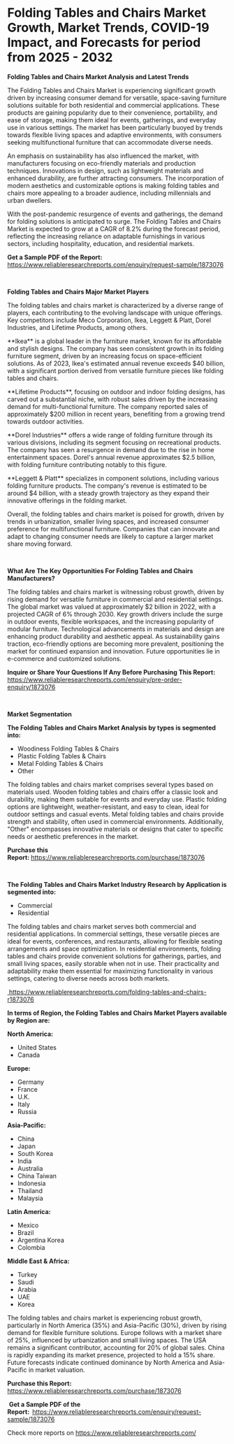 <p><h1>Folding Tables and Chairs Market Growth, Market Trends, COVID-19 Impact, and Forecasts for period from 2025 - 2032</h1></p><p><strong>Folding Tables and Chairs Market Analysis and Latest Trends</strong></p>
<p><p>The Folding Tables and Chairs Market is experiencing significant growth driven by increasing consumer demand for versatile, space-saving furniture solutions suitable for both residential and commercial applications. These products are gaining popularity due to their convenience, portability, and ease of storage, making them ideal for events, gatherings, and everyday use in various settings. The market has been particularly buoyed by trends towards flexible living spaces and adaptive environments, with consumers seeking multifunctional furniture that can accommodate diverse needs.</p><p>An emphasis on sustainability has also influenced the market, with manufacturers focusing on eco-friendly materials and production techniques. Innovations in design, such as lightweight materials and enhanced durability, are further attracting consumers. The incorporation of modern aesthetics and customizable options is making folding tables and chairs more appealing to a broader audience, including millennials and urban dwellers.</p><p>With the post-pandemic resurgence of events and gatherings, the demand for folding solutions is anticipated to surge. The Folding Tables and Chairs Market is expected to grow at a CAGR of 8.2% during the forecast period, reflecting the increasing reliance on adaptable furnishings in various sectors, including hospitality, education, and residential markets.</p></p>
<p><strong>Get a Sample PDF of the Report:&nbsp;</strong> <a href="https://www.reliableresearchreports.com/enquiry/request-sample/1873076?utm_campaign=3110&utm_medium=2&utm_source=Github&utm_content=ia&utm_term=04042025&utm_id=folding-tables-and-chairs">https://www.reliableresearchreports.com/enquiry/request-sample/1873076</a></p>
<p>&nbsp;</p>
<p><strong>Folding Tables and Chairs Major Market Players</strong></p>
<p><p>The folding tables and chairs market is characterized by a diverse range of players, each contributing to the evolving landscape with unique offerings. Key competitors include Meco Corporation, Ikea, Leggett & Platt, Dorel Industries, and Lifetime Products, among others.</p><p>**Ikea** is a global leader in the furniture market, known for its affordable and stylish designs. The company has seen consistent growth in its folding furniture segment, driven by an increasing focus on space-efficient solutions. As of 2023, Ikea's estimated annual revenue exceeds $40 billion, with a significant portion derived from versatile furniture pieces like folding tables and chairs.</p><p>**Lifetime Products**, focusing on outdoor and indoor folding designs, has carved out a substantial niche, with robust sales driven by the increasing demand for multi-functional furniture. The company reported sales of approximately $200 million in recent years, benefiting from a growing trend towards outdoor activities.</p><p>**Dorel Industries** offers a wide range of folding furniture through its various divisions, including its segment focusing on recreational products. The company has seen a resurgence in demand due to the rise in home entertainment spaces. Dorel's annual revenue approximates $2.5 billion, with folding furniture contributing notably to this figure.</p><p>**Leggett & Platt** specializes in component solutions, including various folding furniture products. The company's revenue is estimated to be around $4 billion, with a steady growth trajectory as they expand their innovative offerings in the folding market.</p><p>Overall, the folding tables and chairs market is poised for growth, driven by trends in urbanization, smaller living spaces, and increased consumer preference for multifunctional furniture. Companies that can innovate and adapt to changing consumer needs are likely to capture a larger market share moving forward.</p></p>
<p>&nbsp;</p>
<p><strong>What Are The Key Opportunities For Folding Tables and Chairs Manufacturers?</strong></p>
<p><p>The folding tables and chairs market is witnessing robust growth, driven by rising demand for versatile furniture in commercial and residential settings. The global market was valued at approximately $2 billion in 2022, with a projected CAGR of 6% through 2030. Key growth drivers include the surge in outdoor events, flexible workspaces, and the increasing popularity of modular furniture. Technological advancements in materials and design are enhancing product durability and aesthetic appeal. As sustainability gains traction, eco-friendly options are becoming more prevalent, positioning the market for continued expansion and innovation. Future opportunities lie in e-commerce and customized solutions.</p></p>
<p><strong>Inquire or Share Your Questions If Any Before Purchasing This Report:</strong> <a href="https://www.reliableresearchreports.com/enquiry/pre-order-enquiry/1873076?utm_campaign=3110&utm_medium=2&utm_source=Github&utm_content=ia&utm_term=04042025&utm_id=folding-tables-and-chairs">https://www.reliableresearchreports.com/enquiry/pre-order-enquiry/1873076</a></p>
<p>&nbsp;</p>
<p><strong>Market Segmentation</strong></p>
<p><strong>The Folding Tables and Chairs Market Analysis by types is segmented into:</strong></p>
<p><ul><li>Woodiness Folding Tables & Chairs</li><li>Plastic Folding Tables & Chairs</li><li>Metal Folding Tables & Chairs</li><li>Other</li></ul></p>
<p><p>The folding tables and chairs market comprises several types based on materials used. Wooden folding tables and chairs offer a classic look and durability, making them suitable for events and everyday use. Plastic folding options are lightweight, weather-resistant, and easy to clean, ideal for outdoor settings and casual events. Metal folding tables and chairs provide strength and stability, often used in commercial environments. Additionally, "Other" encompasses innovative materials or designs that cater to specific needs or aesthetic preferences in the market.</p></p>
<p><strong>Purchase this Report:&nbsp;</strong><a href="https://www.reliableresearchreports.com/purchase/1873076?utm_campaign=3110&utm_medium=2&utm_source=Github&utm_content=ia&utm_term=04042025&utm_id=folding-tables-and-chairs">https://www.reliableresearchreports.com/purchase/1873076</a></p>
<p>&nbsp;</p>
<p><strong>The Folding Tables and Chairs Market Industry Research by Application is segmented into:</strong></p>
<p><ul><li>Commercial</li><li>Residential</li></ul></p>
<p><p>The folding tables and chairs market serves both commercial and residential applications. In commercial settings, these versatile pieces are ideal for events, conferences, and restaurants, allowing for flexible seating arrangements and space optimization. In residential environments, folding tables and chairs provide convenient solutions for gatherings, parties, and small living spaces, easily storable when not in use. Their practicality and adaptability make them essential for maximizing functionality in various settings, catering to diverse needs across both markets.</p></p>
<p><a href="https://www.reliableresearchreports.com/folding-tables-and-chairs-r1873076?utm_campaign=3110&utm_medium=2&utm_source=Github&utm_content=ia&utm_term=04042025&utm_id=folding-tables-and-chairs">&nbsp;https://www.reliableresearchreports.com/folding-tables-and-chairs-r1873076</a></p>
<p><strong>In terms of Region, the Folding Tables and Chairs Market Players available by Region are:</strong></p>
<p>
    <p> <strong> North America: </strong>
        <ul>
            <li>United States</li>
            <li>Canada</li>
        </ul>
        </p> 
    <p> <strong> Europe: </strong>
        <ul>
            <li>Germany</li>
            <li>France</li>
            <li>U.K.</li>
            <li>Italy</li>
            <li>Russia</li>
        </ul>
        </p> 
    <p> <strong> Asia-Pacific: </strong>
        <ul>
            <li>China</li>
            <li>Japan</li>
            <li>South Korea</li>
            <li>India</li>
            <li>Australia</li>
            <li>China Taiwan</li>
            <li>Indonesia</li>
            <li>Thailand</li>
            <li>Malaysia</li>
        </ul>
        </p> 
    <p> <strong> Latin America: </strong>
        <ul>
            <li>Mexico</li>
            <li>Brazil</li>
            <li>Argentina Korea</li>
            <li>Colombia</li>
        </ul>
        </p> 
    <p> <strong> Middle East & Africa: </strong>
        <ul>
            <li>Turkey</li>
            <li>Saudi</li>
            <li>Arabia</li>
            <li>UAE</li>
            <li>Korea</li>
        </ul>
    </p>
    </p>
<p><p>The folding tables and chairs market is experiencing robust growth, particularly in North America (35%) and Asia-Pacific (30%), driven by rising demand for flexible furniture solutions. Europe follows with a market share of 25%, influenced by urbanization and small living spaces. The USA remains a significant contributor, accounting for 20% of global sales. China is rapidly expanding its market presence, projected to hold a 15% share. Future forecasts indicate continued dominance by North America and Asia-Pacific in market valuation.</p></p>
<p><strong>Purchase this Report: </strong><a href="https://www.reliableresearchreports.com/purchase/1873076?utm_campaign=3110&utm_medium=2&utm_source=Github&utm_content=ia&utm_term=04042025&utm_id=folding-tables-and-chairs">https://www.reliableresearchreports.com/purchase/1873076</a></p>
<p>&nbsp;<strong>Get a Sample PDF of the Report:&nbsp;&nbsp;</strong><a href="https://www.reliableresearchreports.com/enquiry/request-sample/1873076?utm_campaign=3110&utm_medium=2&utm_source=Github&utm_content=ia&utm_term=04042025&utm_id=folding-tables-and-chairs">https://www.reliableresearchreports.com/enquiry/request-sample/1873076</a></p>
<p><strong></strong></p>
<p>Check more reports on <a href="https://www.reliableresearchreports.com/?utm_campaign=3110&utm_medium=2&utm_source=Github&utm_content=ia&utm_term=04042025&utm_id=folding-tables-and-chairs">https://www.reliableresearchreports.com/</a></p>